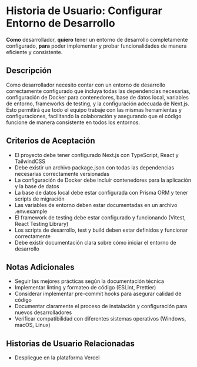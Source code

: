 # Historia de Usuario: Configurar Entorno de Desarrollo

**Como** desarrollador,
**quiero** tener un entorno de desarrollo completamente configurado,
**para** poder implementar y probar funcionalidades de manera eficiente y consistente.

## Descripción

Como desarrollador necesito contar con un entorno de desarrollo correctamente configurado que incluya todas las dependencias necesarias, configuración de Docker para contenedores, base de datos local, variables de entorno, frameworks de testing, y la configuración adecuada de Next.js. Esto permitirá que todo el equipo trabaje con las mismas herramientas y configuraciones, facilitando la colaboración y asegurando que el código funcione de manera consistente en todos los entornos.

## Criterios de Aceptación

- El proyecto debe tener configurado Next.js con TypeScript, React y TailwindCSS
- Debe existir un archivo package.json con todas las dependencias necesarias correctamente versionadas
- La configuración de Docker debe incluir contenedores para la aplicación y la base de datos
- La base de datos local debe estar configurada con Prisma ORM y tener scripts de migración
- Las variables de entorno deben estar documentadas en un archivo .env.example
- El framework de testing debe estar configurado y funcionando (Vitest, React Testing Library)
- Los scripts de desarrollo, test y build deben estar definidos y funcionar correctamente
- Debe existir documentación clara sobre cómo iniciar el entorno de desarrollo

## Notas Adicionales

- Seguir las mejores prácticas según la documentación técnica
- Implementar linting y formateo de código (ESLint, Prettier)
- Considerar implementar pre-commit hooks para asegurar calidad de código
- Documentar claramente el proceso de instalación y configuración para nuevos desarrolladores
- Verificar compatibilidad con diferentes sistemas operativos (Windows, macOS, Linux)

## Historias de Usuario Relacionadas

- Despliegue en la plataforma Vercel
